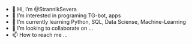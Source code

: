 - 👋 Hi, I’m @StrannikSevera
- 👀 I’m interested in programing TG-bot, apps
- 🌱 I’m currently learning Python, SQL, Data Sciense, Machine-Learning
- 💞️ I’m looking to collaborate on ...
- 📫 How to reach me ...

<!---
StrannikSevera/StrannikSevera is a ✨ special ✨ repository because its `README.md` (this file) appears on your GitHub profile.
You can click the Preview link to take a look at your changes.
--->
